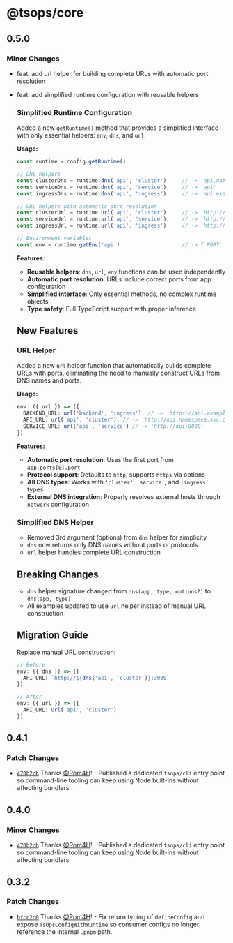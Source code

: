 # @tsops/core

## 0.5.0

### Minor Changes

- feat: add url helper for building complete URLs with automatic port resolution
- feat: add simplified runtime configuration with reusable helpers

  ### Simplified Runtime Configuration

  Added a new `getRuntime()` method that provides a simplified interface with only essential helpers: `env`, `dns`, and `url`.

  **Usage:**
  ```typescript
  const runtime = config.getRuntime()
  
  // DNS helpers
  const clusterDns = runtime.dns('api', 'cluster')     // -> 'api.namespace.svc.cluster.local'
  const serviceDns = runtime.dns('api', 'service')     // -> 'api'
  const ingressDns = runtime.dns('api', 'ingress')     // -> 'api.example.com'
  
  // URL helpers with automatic port resolution
  const clusterUrl = runtime.url('api', 'cluster')     // -> 'http://api.namespace.svc.cluster.local:3000'
  const serviceUrl = runtime.url('api', 'service')     // -> 'http://api:3000'
  const ingressUrl = runtime.url('api', 'ingress')     // -> 'http://api.example.com:3000'
  
  // Environment variables
  const env = runtime.getEnv('api')                    // -> { PORT: '3000', ... }
  ```

  **Features:**
  - **Reusable helpers**: `dns`, `url`, `env` functions can be used independently
  - **Automatic port resolution**: URLs include correct ports from app configuration
  - **Simplified interface**: Only essential methods, no complex runtime objects
  - **Type safety**: Full TypeScript support with proper inference

  ## New Features

  ### URL Helper

  Added a new `url` helper function that automatically builds complete URLs with ports, eliminating the need to manually construct URLs from DNS names and ports.

  **Usage:**

  ```typescript
  env: ({ url }) => ({
    BACKEND_URL: url('backend', 'ingress'), // -> 'https://api.example.com:3000'
    API_URL: url('api', 'cluster'), // -> 'http://api.namespace.svc.cluster.local:8080'
    SERVICE_URL: url('api', 'service') // -> 'http://api:8080'
  })
  ```

  **Features:**

  - **Automatic port resolution**: Uses the first port from `app.ports[0].port`
  - **Protocol support**: Defaults to `http`, supports `https` via options
  - **All DNS types**: Works with `'cluster'`, `'service'`, and `'ingress'` types
  - **External DNS integration**: Properly resolves external hosts through `network` configuration

  ### Simplified DNS Helper

  - Removed 3rd argument (options) from `dns` helper for simplicity
  - `dns` now returns only DNS names without ports or protocols
  - `url` helper handles complete URL construction

  ## Breaking Changes

  - `dns` helper signature changed from `dns(app, type, options?)` to `dns(app, type)`
  - All examples updated to use `url` helper instead of manual URL construction

  ## Migration Guide

  Replace manual URL construction:

  ```typescript
  // Before
  env: ({ dns }) => ({
    API_URL: `http://${dns('api', 'cluster')}:3000`
  })

  // After
  env: ({ url }) => ({
    API_URL: url('api', 'cluster')
  })
  ```

## 0.4.1

### Patch Changes

- [`470b2cb`](https://github.com/Pom4H/tsops/commit/470b2cb3f970198ddf8a7d0793fcfdcebb2634e3) Thanks [@Pom4H](https://github.com/Pom4H)! - Published a dedicated `tsops/cli` entry point so command-line tooling can keep using Node built-ins without affecting bundlers

## 0.4.0

### Minor Changes

- [`470b2cb`](https://github.com/Pom4H/tsops/commit/470b2cb3f970198ddf8a7d0793fcfdcebb2634e3) Thanks [@Pom4H](https://github.com/Pom4H)! - Published a dedicated `tsops/cli` entry point so command-line tooling can keep using Node built-ins without affecting bundlers

## 0.3.2

### Patch Changes

- [`bfcc2c0`](https://github.com/Pom4H/tsops/commit/bfcc2c03e37340c7528d52f8f5cce1fd1bc00e65) Thanks [@Pom4H](https://github.com/Pom4H)! - Fix return typing of `defineConfig` and expose `TsOpsConfigWithRuntime` so consumer configs no longer reference the internal `.pnpm` path.
